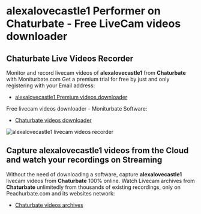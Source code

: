 # alexalovecastle1 Performer on Chaturbate - Free LiveCam videos downloader

## Chaturbate Live Videos Recorder

Monitor and record livecam videos of **alexalovecastle1** from **Chaturbate** with Moniturbate.com
Get a premium trial for free by just and only registering with your Email address:
* [alexalovecastle1 Premium videos downloader](https://moniturbate.com/request-demo-licence-key.html)

Free livecam videos downloader - Moniturbate Software:
* [Chaturbate videos downloader](https://moniturbate.com/moniturbate-download-software.html)

![alexalovecastle1 livecam videos recorder](https://peachurnet.com/templates/moniturbate-software.png)


## Capture alexalovecastle1 videos from the Cloud and watch your recordings on Streaming

Without the need of downloading a software, capture **alexalovecastle1** livecam videos from **Chaturbate** 100% online.
Watch Livecam archives from **Chaturbate** unlimitedly from thousands of existing recordings, only on Peachurbate.com and its websites network:
* [Chaturbate videos archives](https://peachurnet.com/)